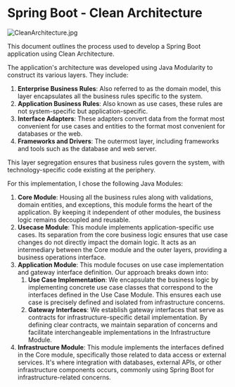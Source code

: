# Spring Boot - Clean Architecture

![CleanArchitecture.jpg](https://blog.cleancoder.com/uncle-bob/images/2012-08-13-the-clean-architecture/CleanArchitecture.jpg)

This document outlines the process used to develop a Spring Boot application using Clean Architecture.

The application's architecture was developed using Java Modularity to construct its various layers. They include:

1. **Enterprise Business Rules**: Also referred to as the domain model, this layer encapsulates all the business rules specific to the system.
2. **Application Business Rules**: Also known as use cases, these rules are not system-specific but application-specific.
3. **Interface Adapters**: These adapters convert data from the format most convenient for use cases and entities to the format most convenient for databases or the web.
4. **Frameworks and Drivers**: The outermost layer, including frameworks and tools such as the database and web server.

This layer segregation ensures that business rules govern the system, with technology-specific code existing at the periphery.

For this implementation, I chose the following Java Modules:

1. **Core Module**: Housing all the business rules along with validations, domain entities, and exceptions, this module forms the heart of the application. By keeping it independent of other modules, the business logic remains decoupled and reusable.
2. **Usecase Module**: This module implements application-specific use cases. Its separation from the core business logic ensures that use case changes do not directly impact the domain logic. It acts as an intermediary between the Core module and the outer layers, providing a business operations interface.
3. **Application Module**: This module focuses on use case implementation and gateway interface definition. Our approach breaks down into:
    1. **Use Case Implementation**: We encapsulate the business logic by implementing concrete use case classes that correspond to the interfaces defined in the Use Case Module. This ensures each use case is precisely defined and isolated from infrastructure concerns.
    2. **Gateway Interfaces**: We establish gateway interfaces that serve as contracts for infrastructure-specific detail implementation. By defining clear contracts, we maintain separation of concerns and facilitate interchangeable implementations in the Infrastructure Module.
4. **Infrastructure Module**: This module implements the interfaces defined in the Core module, specifically those related to data access or external services. It's where integration with databases, external APIs, or other infrastructure components occurs, commonly using Spring Boot for infrastructure-related concerns.
